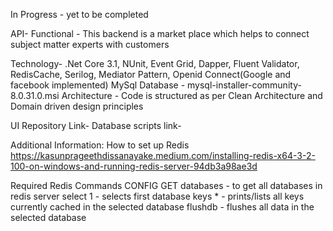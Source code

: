 In Progress - yet to be completed

API-
Functional - This backend is a market place which helps to connect subject matter experts with customers

Technology- 
.Net Core 3.1, NUnit, Event Grid, Dapper, Fluent Validator, RedisCache, Serilog, Mediator Pattern, Openid Connect(Google and facebook implemented)
MySql Database - mysql-installer-community-8.0.31.0.msi
Architecture - Code is structured as per Clean Architecture and Domain driven design principles

UI Repository Link- 
Database scripts link-

Additional Information:
How to set up Redis https://kasunprageethdissanayake.medium.com/installing-redis-x64-3-2-100-on-windows-and-running-redis-server-94db3a98ae3d

Required Redis Commands
CONFIG GET databases - to get all databases in redis server
select 1 - selects first database
keys * - prints/lists all keys currently cached in the selected database
flushdb - flushes all data in the selected database


